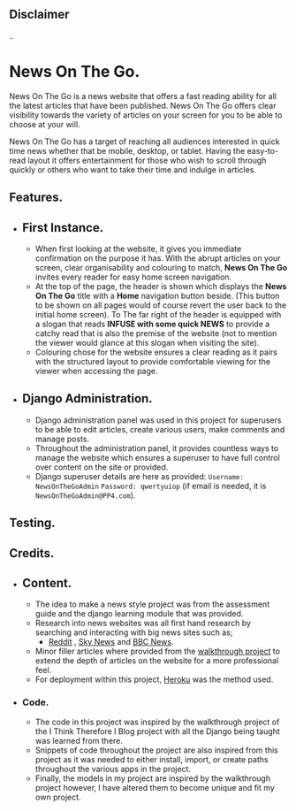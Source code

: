 ## Disclaimer

..


# News On The Go.

News On The Go is a news website that offers a fast reading ability for all the latest articles that have been published. News On The Go offers clear visibility towards the variety of articles on your screen for you to be able to choose at your will.

News On The Go has a target of reaching all audiences interested in quick time news whether that be mobile, desktop, or tablet. Having the easy-to-read layout it offers entertainment for those who wish to scroll through quickly or others who want to take their time and indulge in articles.

## Features.

- ## First Instance.
  - When first looking at the website, it gives you immediate confirmation on the purpose it has. With the abrupt articles on your screen, clear organisability and colouring to match, **News On The Go** invites every reader for easy home screen navigation.
  - At the top of the page, the header is shown which displays the **News On The Go** title with a **Home** navigation button beside. (This button to be shown on all pages would of course revert the user back to the initial home screen). To The far right of the header is equipped with a slogan that reads **INFUSE with some quick NEWS** to provide a catchy read that is also the premise of the website (not to mention the viewer would glance at this slogan when visiting the site).
  - Colouring chose for the website ensures a clear reading as it pairs with the structured layout to provide comfortable viewing for the viewer when accessing the page.
 
- ## Django Administration.
  - Django administration panel was used in this project for superusers to be able to edit articles, create various users, make comments and manage posts.
  - Throughout the administration panel, it provides countless ways to manage the website which ensures a superuser to have full control over content on the site or provided.
  - Django superuser details are here as provided: `Username: NewsOnTheGoAdmin` `Password: qwertyuiop` (if email is needed, it is `NewsOnTheGoAdmin@PP4.com`).

## Testing.

## Credits.

- ## Content.
  - The idea to make a news style project was from the assessment guide and the django learning module that was provided.
  - Research into news websites was all first hand research by searching and interacting with big news sites such as;
    - [Reddit](https://www.reddit.com/) , [Sky News](https://news.sky.com/uk) and [BBC News](https://www.bbc.co.uk/news).
  - Minor filler articles where provided from the [walkthrough project](https://github.com/Code-Institute-Solutions/blog/blob/main/07_Rich_text_reload/03_adding_more_posts/blog/fixtures/posts.json) to extend the depth of articles on the website for a more professional feel.
  - For deployment within this project, [Heroku](https://heroku.com) was the method used.

- ### Code.
  - The code in this project was inspired by the walkthrough project of the I Think Therefore I Blog project with all the Django being taught was learned from there.
  - Snippets of code throughout the project are also inspired from this project as it was needed to either install, import, or create paths throughout the various apps in the project.
  - Finally, the models in my project are inspired by the walkthrough project however, I have altered them to become unique and fit my own project.
